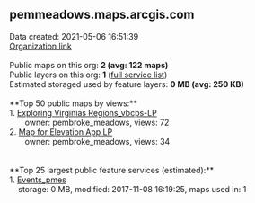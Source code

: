 <h2>pemmeadows.maps.arcgis.com</h2> Data created: 2021-05-06 16:51:39 <br /><a target='new' href='https://pemmeadows.maps.arcgis.com'>Organization link</a><br /><br />Public maps on this org: <b>2 (avg: 122 maps)</b><br />Public layers on this org: <b>1 </b>(<a target='new' href='https://services.arcgis.com/PGYb17irMc7WiyeD/ArcGIS/rest/services'>full service list</a>)<br />Estimated storaged used by feature layers: <b>0 MB (avg: 250 KB)</b><br /><br />**Top 50 public maps by views:**<br />  1. <a target='new' href='https://www.arcgis.com/home/item.html?id=5d73832874cd4b15a71a598f41a0e076'>Exploring Virginias Regions_vbcps-LP</a> <br />  &nbsp;&nbsp;&nbsp;&nbsp; &nbsp;&nbsp;owner: pembroke_meadows, views: 72<br />  2. <a target='new' href='https://www.arcgis.com/home/item.html?id=d26ff6b5ece84cd5898869e80c3db534'>Map for Elevation App LP</a> <br />  &nbsp;&nbsp;&nbsp;&nbsp; &nbsp;&nbsp;owner: pembroke_meadows, views: 34<br /><br /><br />**Top 25 largest public feature services (estimated):**<br /> 1. <a target='new' href='https://www.arcgis.com/home/item.html?id=091f8aebbad44886b08a42eab12d658d'>Events_pmes</a><br /> &nbsp;&nbsp;&nbsp;&nbsp;storage: 0 MB, modified: 2017-11-08 16:19:25, maps used in: 1<br />